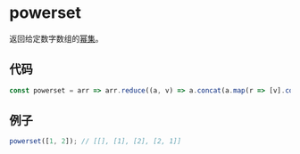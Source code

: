 # powerset

返回给定数字数组的[幂集](https://baike.baidu.com/item/%E5%B9%82%E9%9B%86/9555341?fr=aladdin)。

## 代码

```js
const powerset = arr => arr.reduce((a, v) => a.concat(a.map(r => [v].concat(r))), [[]]);
```

## 例子

```js
powerset([1, 2]); // [[], [1], [2], [2, 1]]
```

